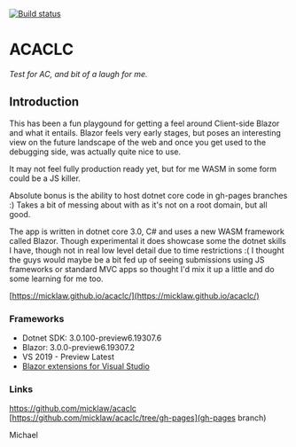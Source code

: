 [![Build status](https://ci.appveyor.com/api/projects/status/06qaon7d196m6iw9?svg=true)](https://ci.appveyor.com/project/MichaelLaw/acaclc)

# ACACLC
*Test for AC, and bit of a laugh for me.* 


## Introduction

This has been a fun playgound for getting a feel around Client-side Blazor and what it entails. Blazor feels very early stages, but poses an interesting view on the future landscape of the web and once you get used to the debugging side, was actually quite nice to use. 

It may not feel fully production ready yet, but for me WASM in some form could be a JS killer.

Absolute bonus is the ability to host dotnet core code in gh-pages branches :) Takes a bit of messing about with as it's not on a root domain, but all good.

The app is written in dotnet core 3.0, C# and uses a new WASM framework called Blazor. Though experimental it does showcase some the dotnet skills I have, though not in real low level detail due to time restrictions :( I thought the guys would maybe be a bit fed up of seeing submissions using JS frameworks or standard MVC apps so thought I'd mix it up a little and do some learning for me too.

[https://micklaw.github.io/acaclc/](https://micklaw.github.io/acaclc/)

### Frameworks

* Dotnet SDK: 3.0.100-preview6.19307.6
* Blazor: 3.0.0-preview6.19307.2
* VS 2019 - Preview Latest
* [Blazor extensions for Visual Studio](https://marketplace.visualstudio.com/items?itemName=aspnet.blazor)

### Links

https://github.com/micklaw/acaclc [https://github.com/micklaw/acaclc/tree/gh-pages](gh-pages branch)

Michael
